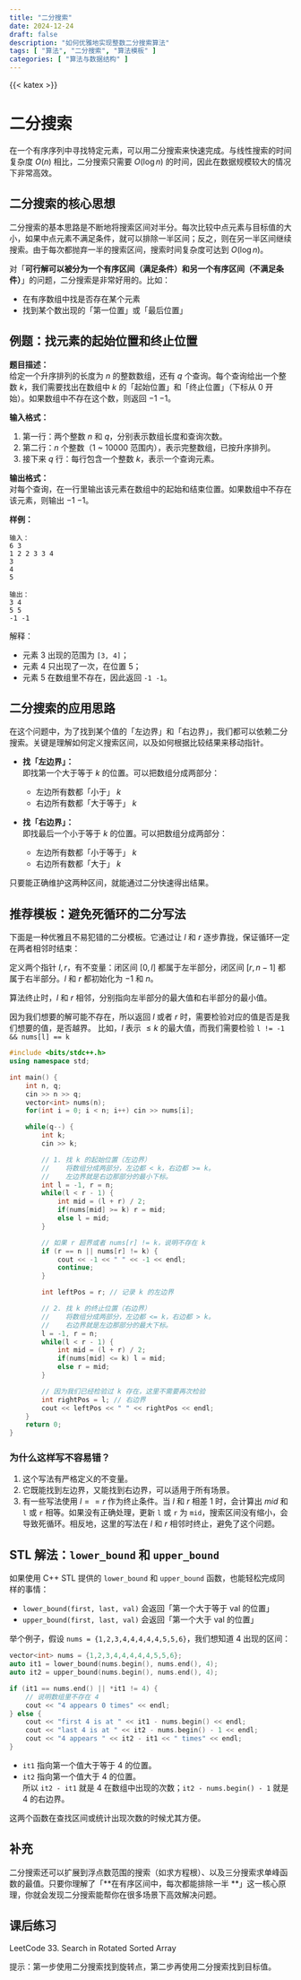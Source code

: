 ```yaml
---
title: "二分搜索"
date: 2024-12-24
draft: false
description: "如何优雅地实现整数二分搜索算法"
tags: [ "算法", "二分搜索", "算法模板" ]
categories: [ "算法与数据结构" ]
---
```

{{< katex >}}

# 二分搜索

在一个有序序列中寻找特定元素，可以用二分搜索来快速完成。与线性搜索的时间复杂度 $O(n)$ 相比，二分搜索只需要 $O(\log n)$
的时间，因此在数据规模较大的情况下非常高效。

## 二分搜索的核心思想

二分搜索的基本思路是不断地将搜索区间对半分。每次比较中点元素与目标值的大小，如果中点元素不满足条件，就可以排除一半区间；反之，则在另一半区间继续搜索。由于每次都抛弃一半的搜索区间，搜索时间复杂度可达到 $O(\log n)$。

对「**可行解可以被分为一个有序区间（满足条件）和另一个有序区间（不满足条件）**」的问题，二分搜索是非常好用的。比如：

- 在有序数组中找是否存在某个元素
- 找到某个数出现的「第一位置」或「最后位置」

## 例题：找元素的起始位置和终止位置

**题目描述：**  
给定一个升序排列的长度为 $n$ 的整数数组，还有 $q$ 个查询。每个查询给出一个整数 $k$，我们需要找出在数组中 $k$
的「起始位置」和「终止位置」（下标从 0 开始）。如果数组中不存在这个数，则返回 $-1$ $-1$。

**输入格式：**

1. 第一行：两个整数 $n$ 和 $q$，分别表示数组长度和查询次数。
2. 第二行：$n$ 个整数（1 ~ 10000 范围内），表示完整数组，已按升序排列。
3. 接下来 $q$ 行：每行包含一个整数 $k$，表示一个查询元素。

**输出格式：**  
对每个查询，在一行里输出该元素在数组中的起始和结束位置。如果数组中不存在该元素，则输出 $-1$ $-1$。

**样例：**

```
输入：
6 3
1 2 2 3 3 4
3
4
5

输出：
3 4
5 5
-1 -1
```

解释：

- 元素 3 出现的范围为 `[3, 4]`；
- 元素 4 只出现了一次，在位置 5；
- 元素 5 在数组里不存在，因此返回 `-1 -1`。

## 二分搜索的应用思路

在这个问题中，为了找到某个值的「左边界」和「右边界」，我们都可以依赖二分搜索。关键是理解如何定义搜索区间，以及如何根据比较结果来移动指针。

- **找「左边界」：**  
  即找第一个大于等于 $k$ 的位置。可以把数组分成两部分：
    - 左边所有数都「小于」 $k$
    - 右边所有数都「大于等于」 $k$

- **找「右边界」：**  
  即找最后一个小于等于 $k$ 的位置。可以把数组分成两部分：
    - 左边所有数都「小于等于」 $k$
    - 右边所有数都「大于」 $k$

只要能正确维护这两种区间，就能通过二分快速得出结果。

## 推荐模板：避免死循环的二分写法

下面是一种优雅且不易犯错的二分模板。它通过让 $l$ 和 $r$ 逐步靠拢，保证循环一定在两者相邻时结束：

定义两个指针 $l, r$，有不变量：闭区间 $[0, l]$ 都属于左半部分，闭区间 $[r, n - 1]$ 都属于右半部分。$l$ 和 $r$
都初始化为 $-1$ 和 $n$。

算法终止时，$l$ 和 $r$ 相邻，分别指向左半部分的最大值和右半部分的最小值。

因为我们想要的解可能不存在，所以返回 $l$ 或者 $r$ 时，需要检验对应的值是否是我们想要的值，是否越界。
比如，$l$ 表示 $\leq k$ 的最大值，而我们需要检验 `l != -1 && nums[l] == k`

```cpp
#include <bits/stdc++.h>
using namespace std;

int main() {
    int n, q;
    cin >> n >> q;
    vector<int> nums(n);
    for(int i = 0; i < n; i++) cin >> nums[i];

    while(q--) {
        int k;
        cin >> k;

        // 1. 找 k 的起始位置（左边界）
        //    将数组分成两部分，左边都 < k，右边都 >= k。
        //    左边界就是右边那部分的最小下标。
        int l = -1, r = n;
        while(l < r - 1) {
            int mid = (l + r) / 2;
            if(nums[mid] >= k) r = mid; 
            else l = mid;
        }

        // 如果 r 超界或者 nums[r] != k，说明不存在 k
        if (r == n || nums[r] != k) {
            cout << -1 << " " << -1 << endl;
            continue;
        }

        int leftPos = r; // 记录 k 的左边界

        // 2. 找 k 的终止位置（右边界）
        //    将数组分成两部分，左边都 <= k，右边都 > k。
        //    右边界就是左边那部分的最大下标。
        l = -1, r = n;
        while(l < r - 1) {
            int mid = (l + r) / 2;
            if(nums[mid] <= k) l = mid;
            else r = mid;
        }

        // 因为我们已经检验过 k 存在，这里不需要再次检验
        int rightPos = l; // 右边界
        cout << leftPos << " " << rightPos << endl;
    }
    return 0;
}
```

### 为什么这样写不容易错？

1. 这个写法有严格定义的不变量。
2. 它既能找到左边界，又能找到右边界，可以适用于所有场景。
3. 有一些写法使用 $l == r$ 作为终止条件。当 $l$ 和 $r$ 相差 1 时，会计算出 $mid$ 和 `l` 或 `r` 相等。如果没有正确处理，更新
   `l` 或 `r` 为 `mid`，搜索区间没有缩小，会导致死循环。相反地，这里的写法在 $l$ 和 $r$ 相邻时终止，避免了这个问题。

## STL 解法：`lower_bound` 和 `upper_bound`

如果使用 C++ STL 提供的 `lower_bound` 和 `upper_bound` 函数，也能轻松完成同样的事情：

- `lower_bound(first, last, val)` 会返回「第一个大于等于 val 的位置」
- `upper_bound(first, last, val)` 会返回「第一个大于 val 的位置」

举个例子，假设 `nums = {1,2,3,4,4,4,4,4,5,5,6}`，我们想知道 4 出现的区间：

```cpp
vector<int> nums = {1,2,3,4,4,4,4,4,5,5,6};
auto it1 = lower_bound(nums.begin(), nums.end(), 4);
auto it2 = upper_bound(nums.begin(), nums.end(), 4);

if (it1 == nums.end() || *it1 != 4) {
    // 说明数组里不存在 4
    cout << "4 appears 0 times" << endl;
} else {
    cout << "first 4 is at " << it1 - nums.begin() << endl;
    cout << "last 4 is at " << it2 - nums.begin() - 1 << endl;
    cout << "4 appears " << it2 - it1 << " times" << endl;
}
```

- `it1` 指向第一个值大于等于 4 的位置。
- `it2` 指向第一个值大于 4 的位置。  
  所以 `it2 - it1` 就是 4 在数组中出现的次数；`it2 - nums.begin() - 1` 就是 4 的右边界。

这两个函数在查找区间或统计出现次数的时候尤其方便。

## 补充

二分搜索还可以扩展到浮点数范围的搜索（如求方程根）、以及三分搜索求单峰函数的最值。只要你理解了「**在有序区间中，每次都能排除一半
**」这一核心原理，你就会发现二分搜索能帮你在很多场景下高效解决问题。

## 课后练习

LeetCode 33. Search in Rotated Sorted Array

提示：第一步使用二分搜索找到旋转点，第二步再使用二分搜索找到目标值。